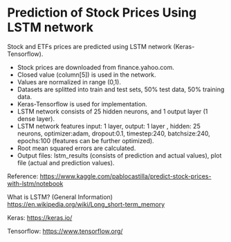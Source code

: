 # Prediction of Stock Prices Using LSTM network
Stock and ETFs prices are predicted using LSTM network (Keras-Tensorflow).

- Stock prices are downloaded from finance.yahoo.com.
- Closed value (column[5]) is used in the network.
- Values are normalized in range (0,1).
- Datasets are splitted into train and test sets, 50% test data, 50% training data.
- Keras-Tensorflow is used for implementation.
- LSTM network consists of 25 hidden neurons, and 1 output layer (1 dense layer).
- LSTM network features input: 1 layer, output: 1 layer , hidden: 25 neurons, optimizer:adam, dropout:0.1, timestep:240, batchsize:240, epochs:100 (features can be further optimized).
- Root mean squared errors are calculated.
- Output files:  lstm_results (consists of prediction and actual values), plot file (actual and prediction values).

Reference:
https://www.kaggle.com/pablocastilla/predict-stock-prices-with-lstm/notebook

What is LSTM? (General Information)
https://en.wikipedia.org/wiki/Long_short-term_memory

Keras: https://keras.io/

Tensorflow: https://www.tensorflow.org/
